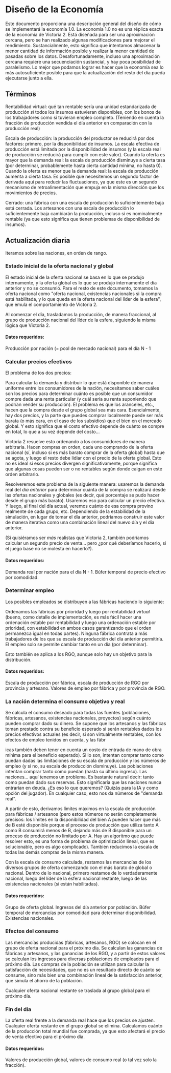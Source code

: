# Diseño de la Economía

Este documento proporciona una descripción general del diseño de cómo se implementará la economía 1.0. La economía 1.0 no es una réplica exacta de la economía de Victoria 2. Está diseñada para ser una aproximación cercana, pero se han realizado algunas modificaciones para mejorar el rendimiento. Sustancialmente, esto significa que intentamos almacenar la menor cantidad de información posible y realizar la menor cantidad de pasadas sobre los datos. Desafortunadamente, incluso una aproximación cercana requiere una secuenciación sustancial, y hay poca posibilidad de paralelismo. Lo mejor que podamos lograr es hacer que la economía sea lo más autosuficiente posible para que la actualización del resto del día pueda ejecutarse junto a ella.

## Términos

Rentabilidad virtual: qué tan rentable sería una unidad estandarizada de producción *si* todos los insumos estuvieran disponibles, con los bonos de los trabajadores como si tuvieran empleo completo. (Teniendo en cuenta la fracción de producción vendida el día anterior en comparación con la producción real)

Escala de producción: la producción del productor se reducirá por dos factores: primero, por la disponibilidad de insumos. La escala efectiva de producción está limitada por la disponibilidad de insumos (y la escala real de producción se reducirá para cumplir con este valor). Cuando la oferta es mayor que la demanda real: la escala de producción disminuye a cierta tasa (por determinar, probablemente hasta cierta cantidad mínima, no hasta 0). Cuando la oferta es menor que la demanda real: la escala de producción aumenta a cierta tasa. Es posible que necesitemos un segundo factor de derivada aquí para reducir las fluctuaciones, ya que este es un segundo mecanismo de retroalimentación que empuja en la misma dirección que los movimientos de precios.

Cerrado: una fábrica con una escala de producción lo suficientemente baja está cerrada. Los artesanos con una escala de producción lo suficientemente baja cambiarán la producción, incluso si es nominalmente rentable (ya que esto significa que tienen problemas de disponibilidad de insumos).

## Actualización diaria

Iteramos sobre las naciones, en orden de rango.

### Estado inicial de la oferta nacional y global

El estado inicial de la oferta nacional se basa en lo que se produjo internamente, y la oferta global es lo que se produjo internamente el día anterior y no se consumió. Para el resto de este documento, tomamos la oferta nacional como "oferta nacional, existencias nacionales si la compra está habilitada, y lo que queda en la oferta nacional del líder de la esfera", que emula el comportamiento de Victoria 2.

Al comenzar el día, trasladamos la producción, de manera fraccional, al grupo de producción nacional del líder de la esfera, siguiendo la misma lógica que Victoria 2.

#### Datos requeridos:

Producción por nación (= pool de mercado nacional) para el día N - 1

### Calcular precios efectivos

El problema de los dos precios:

Para calcular la demanda y distribuir lo que está disponible de manera uniforme entre los consumidores de la nación, necesitamos saber cuáles son los precios para determinar cuánto es posible que un consumidor compre dada una renta particular (y cuál sería su renta suponiendo que podrían vender su producción). El problema es que los aranceles, etc., hacen que la compra desde el grupo global sea más cara. Esencialmente, hay dos precios, y la parte que puedes comprar localmente puede ser más barata (o más cara, en el caso de los subsidios) que el bien en el mercado global. Y esto significa que el costo efectivo depende de cuánto se compre en total, lo que a su vez depende del costo...

Victoria 2 resuelve esto ordenando a los consumidores de manera arbitraria. Hacen compras en orden, cada uno comprando de la oferta nacional (sí, incluso si es más barato comprar de la oferta global) hasta que se agota, y luego el resto debe lidiar con el precio de la oferta global. Esto no es ideal si esos precios divergen significativamente, porque significa que algunas cosas pueden ser o no rentables según donde caigan en este orden arbitrario.

Resolveremos este problema de la siguiente manera: usaremos la demanda real del *día anterior* para determinar cuánta de la compra se realizará desde las ofertas nacionales y globales (es decir, qué porcentaje se pudo hacer desde el grupo más barato). Usaremos eso para calcular un precio efectivo. Y luego, al final del día actual, veremos cuánto de esa compra provino realmente de cada grupo, etc. Dependiendo de la estabilidad de la simulación, en lugar de tomar el día anterior, podríamos construir este valor de manera iterativa como una combinación lineal del nuevo día y el día anterior.

(Si quisiéramos ser *más* realistas que Victoria 2, también podríamos calcular un segundo precio de venta... pero ¿por qué deberíamos hacerlo, si el juego base no se molesta en hacerlo?).

#### Datos requeridos:

Demanda real por nación para el día N - 1. Búfer temporal de precio efectivo por comodidad.

### Determinar empleo

Los posibles empleados se distribuyen a las fábricas haciendo lo siguiente:

Ordenamos las fábricas por prioridad y luego por rentabilidad *virtual* (bueno, como detalle de implementación, es más fácil hacer una ordenación estable por rentabilidad y luego una ordenación estable por prioridad, con estabilidad en ambos casos garantizando que el orden permanezca igual en todas partes). Ninguna fábrica contrata a más trabajadores de los que su escala de producción del día anterior permitiría. El empleo solo se permite cambiar tanto en un día (por determinar).

Esto también se aplica a los RGO, aunque solo hay un objetivo para la distribución.

#### Datos requeridos:

Escala de producción por fábrica, escala de producción de RGO por provincia y artesano. Valores de empleo por fábrica y por provincia de RGO.

### La nación determina el consumo objetivo y real

Se calcula el consumo deseado para todas las fuentes (poblaciones, fábricas, artesanos, existencias nacionales, proyectos) según cuánto pueden comprar dado su dinero. Se supone que los artesanos y las fábricas toman prestado contra su beneficio esperado si serán rentables dados los precios efectivos actuales (es decir, si son virtualmente rentables, con los efectos de empleo tenidos en cuenta, y las fábr

icas también deben tener en cuenta un costo de entrada de mano de obra mínima para el beneficio esperado). Si lo son, intentan comprar tanto como puedan dadas las limitaciones de su escala de producción y los números de empleo (y si no, su escala de producción disminuye). Las poblaciones intentan comprar tanto como puedan (hasta su último ingreso). Las naciones... aquí tenemos un problema. Es bastante natural decir: tanto como puedan dado sus reservas. Esto significaría que las naciones nunca entrarían en deuda. ¿Es eso lo que queremos? (Quizás para la IA y como opción del jugador). En cualquier caso, esto nos da números de "demanda real".

A partir de esto, derivamos límites máximos en la escala de producción para fábricas / artesanos (pero estos números no serán completamente precisos: los límites en la disponibilidad del bien A pueden hacer que más de B esté disponible porque el proceso de producción que utiliza tanto A como B consumirá menos de B, dejando más de B disponible para un proceso de producción no limitado por A. Hay un algoritmo que puede resolver esto, es una forma de problema de optimización lineal, que es solucionable, pero es algo complicado). También reducimos la escala de todas las demás compras de la misma manera.

Con la escala de consumo calculada, restamos las mercancías de los diversos grupos de oferta comenzando con el más barato de global o nacional. Dentro de lo nacional, primero restamos de lo verdaderamente nacional, luego del líder de la esfera nacional restante, luego de las existencias nacionales (si están habilitadas).

#### Datos requeridos:

Grupo de oferta global. Ingresos del día anterior por población. Búfer temporal de mercancías por comodidad para determinar disponibilidad. Existencias nacionales.

### Efectos del consumo

Las mercancías producidas (fábricas, artesanos, RGO) se colocan en el grupo de oferta nacional para el próximo día. Se calculan las ganancias de fábricas y artesanos, y las ganancias de los RGO, y a partir de estos valores se calculan los ingresos para diversas poblaciones de empleados para el próximo día. Las compras de la población se utilizan para calcular la satisfacción de necesidades, que no es un resultado directo de cuánto se consume, sino más bien una combinación lineal de la satisfacción anterior, que simula el ahorro de la población.

Cualquier oferta nacional restante se traslada al grupo global para el próximo día.

### Fin del día

La oferta real frente a la demanda real hace que los precios se ajusten. Cualquier oferta restante en el grupo global se elimina. Calculamos cuánto de la producción total mundial fue comprada, ya que esto afectará el precio de venta efectivo para el próximo día.

#### Datos requeridos:

Valores de producción global, valores de consumo real (o tal vez solo la fracción).